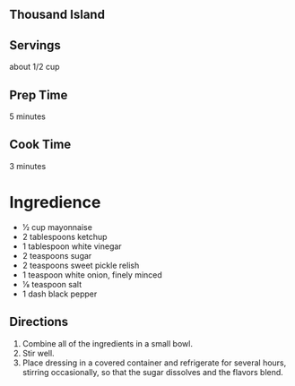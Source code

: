 ## Thousand Island 

## Servings 

about 1/2 cup  

## Prep Time 

5 minutes 

## Cook Time 

3 minutes 

# Ingredience
* 1⁄2 cup mayonnaise
* 2 tablespoons ketchup
* 1 tablespoon white vinegar
* 2 teaspoons sugar
* 2 teaspoons sweet pickle relish
* 1 teaspoon white onion, finely minced
* 1⁄8 teaspoon salt
* 1 dash black pepper 
## Directions
1. Combine all of the ingredients in a small bowl. 
2. Stir well. 
3. Place dressing in a covered container and refrigerate for several hours, stirring occasionally, so that the sugar dissolves and the flavors blend.

